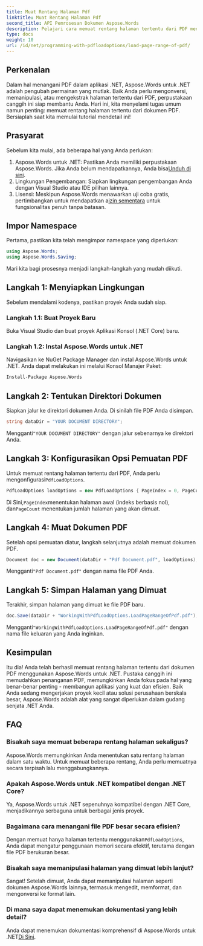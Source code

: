 ```yaml
---
title: Muat Rentang Halaman Pdf
linktitle: Muat Rentang Halaman Pdf
second_title: API Pemrosesan Dokumen Aspose.Words
description: Pelajari cara memuat rentang halaman tertentu dari PDF menggunakan Aspose.Words untuk .NET dalam tutorial langkah demi langkah yang komprehensif ini. Sempurna untuk pengembang .NET.
type: docs
weight: 10
url: /id/net/programming-with-pdfloadoptions/load-page-range-of-pdf/
---
```

## Perkenalan

Dalam hal menangani PDF dalam aplikasi .NET, Aspose.Words untuk .NET adalah pengubah permainan yang mutlak. Baik Anda perlu mengonversi, memanipulasi, atau mengekstrak halaman tertentu dari PDF, perpustakaan canggih ini siap membantu Anda. Hari ini, kita menyelami tugas umum namun penting: memuat rentang halaman tertentu dari dokumen PDF. Bersiaplah saat kita memulai tutorial mendetail ini!

## Prasyarat

Sebelum kita mulai, ada beberapa hal yang Anda perlukan:

1. Aspose.Words untuk .NET: Pastikan Anda memiliki perpustakaan Aspose.Words. Jika Anda belum mendapatkannya, Anda bisa[Unduh di sini](https://releases.aspose.com/words/net/).
2. Lingkungan Pengembangan: Siapkan lingkungan pengembangan Anda dengan Visual Studio atau IDE pilihan lainnya.
3.  Lisensi: Meskipun Aspose.Words menawarkan uji coba gratis, pertimbangkan untuk mendapatkan a[izin sementara](https://purchase.aspose.com/temporary-license/) untuk fungsionalitas penuh tanpa batasan.

## Impor Namespace

Pertama, pastikan kita telah mengimpor namespace yang diperlukan:

```csharp
using Aspose.Words;
using Aspose.Words.Saving;
```

Mari kita bagi prosesnya menjadi langkah-langkah yang mudah diikuti. 

## Langkah 1: Menyiapkan Lingkungan

Sebelum mendalami kodenya, pastikan proyek Anda sudah siap.

### Langkah 1.1: Buat Proyek Baru
Buka Visual Studio dan buat proyek Aplikasi Konsol (.NET Core) baru.

### Langkah 1.2: Instal Aspose.Words untuk .NET
Navigasikan ke NuGet Package Manager dan instal Aspose.Words untuk .NET. Anda dapat melakukan ini melalui Konsol Manajer Paket:

```sh
Install-Package Aspose.Words
```

## Langkah 2: Tentukan Direktori Dokumen

Siapkan jalur ke direktori dokumen Anda. Di sinilah file PDF Anda disimpan.

```csharp
string dataDir = "YOUR DOCUMENT DIRECTORY";
```

 Mengganti`"YOUR DOCUMENT DIRECTORY"` dengan jalur sebenarnya ke direktori Anda.

## Langkah 3: Konfigurasikan Opsi Pemuatan PDF

 Untuk memuat rentang halaman tertentu dari PDF, Anda perlu mengonfigurasi`PdfLoadOptions`.

```csharp
PdfLoadOptions loadOptions = new PdfLoadOptions { PageIndex = 0, PageCount = 1 };
```

 Di Sini,`PageIndex`menentukan halaman awal (indeks berbasis nol), dan`PageCount` menentukan jumlah halaman yang akan dimuat.

## Langkah 4: Muat Dokumen PDF

Setelah opsi pemuatan diatur, langkah selanjutnya adalah memuat dokumen PDF.

```csharp
Document doc = new Document(dataDir + "Pdf Document.pdf", loadOptions);
```

 Mengganti`"Pdf Document.pdf"` dengan nama file PDF Anda.

## Langkah 5: Simpan Halaman yang Dimuat

Terakhir, simpan halaman yang dimuat ke file PDF baru.

```csharp
doc.Save(dataDir + "WorkingWithPdfLoadOptions.LoadPageRangeOfPdf.pdf");
```

 Mengganti`"WorkingWithPdfLoadOptions.LoadPageRangeOfPdf.pdf"` dengan nama file keluaran yang Anda inginkan.

## Kesimpulan

Itu dia! Anda telah berhasil memuat rentang halaman tertentu dari dokumen PDF menggunakan Aspose.Words untuk .NET. Pustaka canggih ini memudahkan penanganan PDF, memungkinkan Anda fokus pada hal yang benar-benar penting - membangun aplikasi yang kuat dan efisien. Baik Anda sedang mengerjakan proyek kecil atau solusi perusahaan berskala besar, Aspose.Words adalah alat yang sangat diperlukan dalam gudang senjata .NET Anda.

## FAQ

### Bisakah saya memuat beberapa rentang halaman sekaligus?
Aspose.Words memungkinkan Anda menentukan satu rentang halaman dalam satu waktu. Untuk memuat beberapa rentang, Anda perlu memuatnya secara terpisah lalu menggabungkannya.

### Apakah Aspose.Words untuk .NET kompatibel dengan .NET Core?
Ya, Aspose.Words untuk .NET sepenuhnya kompatibel dengan .NET Core, menjadikannya serbaguna untuk berbagai jenis proyek.

### Bagaimana cara menangani file PDF besar secara efisien?
 Dengan memuat hanya halaman tertentu menggunakan`PdfLoadOptions`, Anda dapat mengatur penggunaan memori secara efektif, terutama dengan file PDF berukuran besar.

### Bisakah saya memanipulasi halaman yang dimuat lebih lanjut?
Sangat! Setelah dimuat, Anda dapat memanipulasi halaman seperti dokumen Aspose.Words lainnya, termasuk mengedit, memformat, dan mengonversi ke format lain.

### Di mana saya dapat menemukan dokumentasi yang lebih detail?
 Anda dapat menemukan dokumentasi komprehensif di Aspose.Words untuk .NET[Di Sini](https://reference.aspose.com/words/net/).


